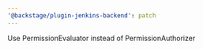 ```yaml
---
'@backstage/plugin-jenkins-backend': patch
---
```


Use PermissionEvaluator instead of PermissionAuthorizer
